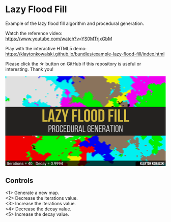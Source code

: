 # Lazy Flood Fill

Example of the lazy flood fill algorithm and procedural generation.

Watch the reference video:  
https://www.youtube.com/watch?v=YS0MTrjxGbM

Play with the interactive HTML5 demo:  
https://klaytonkowalski.github.io/bundles/example-lazy-flood-fill/index.html

Please click the ☆ button on GitHub if this repository is useful or interesting. Thank you!

![alt text](https://github.com/klaytonkowalski/example-lazy-flood-fill/blob/main/assets/thumbnail.png?raw=true)

## Controls

<1> Generate a new map.  
<2> Decrease the iterations value.  
<3> Increase the iterations value.  
<4> Decrease the decay value.  
<5> Increase the decay value.
